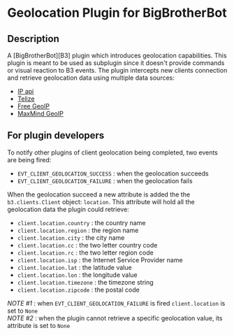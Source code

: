 Geolocation Plugin for BigBrotherBot
====================================

Description
-----------
A [BigBrotherBot][B3] plugin which introduces geolocation capabilities. This plugin is meant to be used as subplugin
since it doesn't provide commands or visual reaction to B3 events. The plugin intercepts new clients connection and
retrieve geolocation data using multiple data sources:

* [IP api](http://ip-api.com/)
* [Telize](http://www.telize.com/)
* [Free GeoIP](https://freegeoip.net/)
* [MaxMind GeoIP](http://dev.maxmind.com/geoip/legacy/install/country/)

For plugin developers
---------------------
To notify other plugins of client geolocation being completed, two events are being fired:

* `EVT_CLIENT_GEOLOCATION_SUCCESS` : when the geolocation succeeds
* `EVT_CLIENT_GEOLOCATION_FAILURE` : when the geolocation fails

When the geolocation succeed a new attribute is added the the `b3.clients.Client` object: `location`. This attribute
will hold all the geolocation data the plugin could retrieve:

* `client.location.country` : the country name
* `client.location.region` : the region name
* `client.location.city` : the city name
* `client.location.cc` : the two letter country code
* `client.location.rc` : the two letter region code
* `client.location.isp` : the Internet Service Provider name
* `client.location.lat` : the latitude value
* `client.location.lon` : the longitude value
* `client.location.timezone` : the timezone string
* `client.location.zipcode` : the postal code

*NOTE #1* : when `EVT_CLIENT_GEOLOCATION_FAILURE` is fired `client.location` is set to `None`  
*NOTE #2* : when the plugin cannot retrieve a specific geolocation value, its attribute is set to `None`